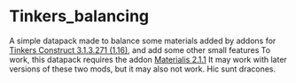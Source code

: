 # Tinkers_balancing
A simple datapack made to balance some materials added by addons for [Tinkers Construct 3.1.3.271 (1.16)](https://www.curseforge.com/minecraft/mc-mods/tinkers-construct), and add some other small features
To work, this datapack requires the addon [Materialis 2.1.1](https://www.curseforge.com/minecraft/mc-mods/materialis)
It may work with later versions of these two mods, but it may also not work. Hic sunt dracones.